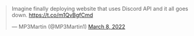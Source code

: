 <blockquote class="twitter-tweet"><p lang="en" dir="ltr">Imagine finally deploying website that uses Discord API and it all goes down. <a href="https://t.co/m1QvBgfCmd">https://t.co/m1QvBgfCmd</a></p>&mdash; MP3Martin (@MP3Martin1) <a href="https://twitter.com/MP3Martin1/status/1501275241779277836?ref_src=twsrc%5Etfw">March 8, 2022</a></blockquote> <script async src="https://platform.twitter.com/widgets.js" charset="utf-8"></script> 
